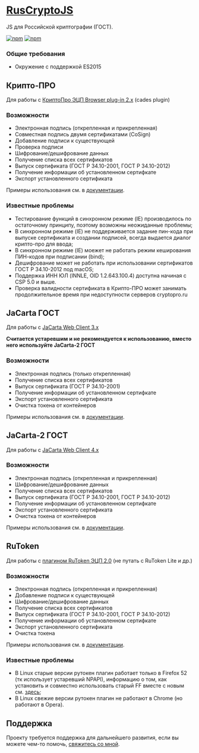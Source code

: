 # [RusCryptoJS](https://aleksandr-ru.github.io/RusCryptoJS/)
JS для Российской криптографии (ГОСТ).

[![npm](https://img.shields.io/npm/dm/ruscryptojs)](https://www.npmjs.com/package/ruscryptojs)
[![npm](https://img.shields.io/npm/v/ruscryptojs?logo=npm)](https://www.npmjs.com/package/ruscryptojs)

### Общие требования
- Окружение с поддержкой ES2015

## Крипто-ПРО
Для работы с [КриптоПро ЭЦП Browser plug-in 2.x](https://www.cryptopro.ru/products/cades/plugin) (cades plugin)

### Возможности
- Электронная подпись (открепленная и прикрепленная)
- Совместная подпись двумя сертификатами (CoSign)
- Добавление подписи к существующей
- Проверка подписи
- Шифрование/дешифрование данных
- Получение списка всех сертификатов
- Выпуск сертификата (ГОСТ Р 34.10-2001, ГОСТ Р 34.10-2012)
- Получение информации об установленном сертифкате
- Экспорт установленного сертификата

Примеры использования см. в [документации](https://aleksandr-ru.github.io/RusCryptoJS/cryptopro.html).

### Известные проблемы
- Тестирование функций в синхронном режиме (IE) производилось по остаточному принципу, поэтому возможны неожиданные проблемы;
- В синхронном режиме (IE) не поддерживается задание пин-кода при выпуске сертификата и создании подписей, всегда выдается диалог крипто-про для ввода;
- В синхронном режиме (IE) моежет не работать режим кеширования ПИН-кодов при подписании (bind);
- Дешифрование может не работать при использовании сертификатов ГОСТ Р 34.10-2012 под macOS;
- Поддержка ИНН ЮЛ (INNLE, OID 1.2.643.100.4) доступна начиная с СSP 5.0 и выше.
- Проверка валидности сертификата в Крипто-ПРО может занимать продолжительное время при недоступности серверов cryptopro.ru

## JaCarta ГОСТ
Для работы с [JaCarta Web Client 3.x](https://www.aladdin-rd.ru/catalog/jcwebclient)

**Считается устаревшим и не рекомендуется к использованию, вместо него используйте JaCarta-2 ГОСТ**

### Возможности
- Электронная подпись (только открепленная)
- Получение списка всех сертификатов
- Выпуск сертификата (ГОСТ Р 34.10-2001)
- Получение информации об установленном сертифкате
- Экспорт установленного сертификата
- Очистка токена от контейнеров

Примеры использования см. в [документации](https://aleksandr-ru.github.io/RusCryptoJS/jacarta.html).

## JaCarta-2 ГОСТ
Для работы с [JaCarta Web Client 4.x](https://www.aladdin-rd.ru/catalog/jcwebclient)

### Возможности
- Электронная подпись (открепленная и прикрепленная)
- Шифрование/дешифрование данных
- Получение списка всех сертификатов
- Выпуск сертификата (ГОСТ Р 34.10-2001, ГОСТ Р 34.10-2012)
- Получение информации об установленном сертифкате
- Экспорт установленного сертификата
- Очистка токена от контейнеров

Примеры использования см. в [документации](https://aleksandr-ru.github.io/RusCryptoJS/jacarta2.html).

## RuToken
Для работы с [плагином RuToken ЭЦП 2.0](https://www.rutoken.ru/products/all/rutoken-plugin/) (не путать с RuToken Lite и др.)

### Возможности
- Электронная подпись (открепленная и прикрепленная)
- Добавление подписи к существующей
- Шифрование/дешифрование данных
- Получение списка всех сертификатов
- Выпуск сертификата (ГОСТ Р 34.10-2001, ГОСТ Р 34.10-2012)
- Получение информации об установленном сертифкате
- Экспорт установленного сертификата
- Очистка токена

Примеры использования см. в [документации](https://aleksandr-ru.github.io/RusCryptoJS/rutoken.html).

### Известные проблемы
- В Linux старые версии рутокен плагин работает только в Firefox 52 (тк использует устаревший NPAPI), информацию о том, как установить и совместно использовать старый FF вместе с новым см. [здесь](http://aleksandr.ru/blog/neskolko_versiy_firefox_v_linux_odnovremenno/);
- В Linux свежие версии рутокен плагин не работают в Сhrome (но работают в Opera).

## Поддержка

Проекту требуется поддержка для дальнейшего развития, если вы можете чем-то помочь, [свяжитесь со мной](https://aleksandr.ru/contacts).
